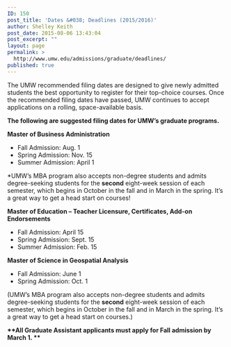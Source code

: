 ```yaml
---
ID: 150
post_title: 'Dates &#038; Deadlines (2015/2016)'
author: Shelley Keith
post_date: 2015-08-06 13:43:04
post_excerpt: ""
layout: page
permalink: >
  http://www.umw.edu/admissions/graduate/deadlines/
published: true
---
```

The UMW recommended filing dates are designed to give newly admitted students the best opportunity to register for their top-choice courses. Once the recommended filing dates have passed, UMW continues to accept applications on a rolling, space-available basis.

<strong>The following are suggested filing dates for UMW’s graduate programs.</strong>

<strong>Master of Business Administration </strong>
<ul>
	<li>Fall Admission: Aug. 1</li>
	<li>Spring Admission: Nov. 15</li>
	<li>Summer Admission: April 1</li>
</ul>
*UMW’s MBA program also accepts non-degree students and admits degree-seeking students for the <strong>second</strong> eight-week session of each semester, which begins in October in the fall and in March in the spring. It’s a great way to get a head start on courses!

<strong>Master of Education – Teacher Licensure, Certificates, Add-on Endorsements</strong>
<ul>
	<li>Fall Admission: April 15</li>
	<li>Spring Admission: Sept. 15</li>
	<li>Summer Admission: Feb. 15</li>
</ul>
<strong>Master of Science in Geospatial Analysis</strong>
<ul>
	<li>Fall Admission: June 1</li>
	<li>Spring Admission: Oct. 1</li>
</ul>
(UMW’s MBA program also accepts non-degree students and admits degree-seeking students for the <strong>second</strong> eight-week session of each semester, which begins in October in the fall and in March in the spring. It’s a great way to get a head start on courses.)

<strong>**All Graduate Assistant applicants must apply for Fall admission by March 1. **</strong>